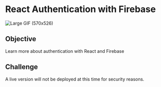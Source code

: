 # React Authentication with Firebase

![Large GIF (570x526)](https://user-images.githubusercontent.com/47830532/109349790-1c1d8680-783c-11eb-9b8a-6e458b5fd7ff.gif)

## Objective

Learn more about authentication with React and Firebase

## Challenge

A live version will not be deployed at this time for security reasons.
